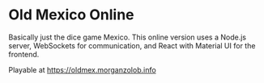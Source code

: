 # Old Mexico Online

Basically just the dice game Mexico. This online version uses a Node.js server, WebSockets for communication, and React with Material UI for the frontend.

Playable at <https://oldmex.morganzolob.info>
